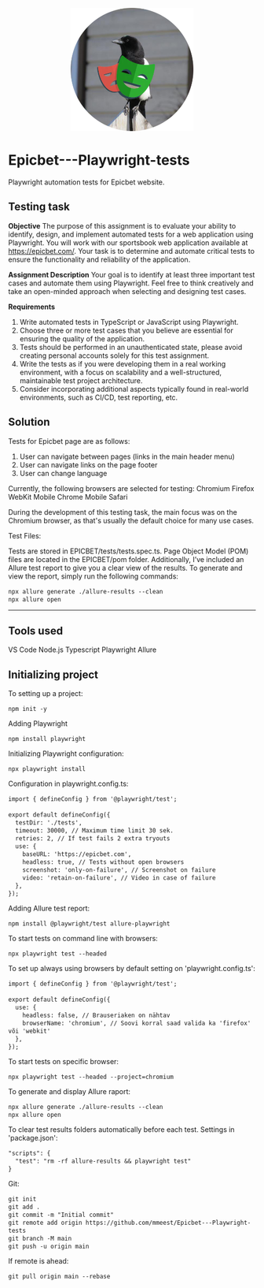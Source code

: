 <div>
  <p align="center">
    <img src="https://github.com/mmeest/Epicbet---Playwright-tests/blob/main/Playwright.png" height="250px">
  </p>
</div>


# Epicbet---Playwright-tests
Playwright automation tests for Epicbet website.

## Testing task

**Objective**
The purpose of this assignment is to evaluate your ability to identify, design, and
implement automated tests for a web application using Playwright.
You will work with our sportsbook web application available at https://epicbet.com/.
Your task is to determine and automate critical tests to ensure the functionality and
reliability of the application.

**Assignment Description**
Your goal is to identify at least three important test cases and automate them using
Playwright. Feel free to think creatively and take an open-minded approach when selecting
and designing test cases.

**Requirements**
1. Write automated tests in TypeScript or JavaScript using Playwright.
2. Choose three or more test cases that you believe are essential for ensuring the
quality of the application.
3. Tests should be performed in an unauthenticated state, please avoid creating
personal accounts solely for this test assignment.
4. Write the tests as if you were developing them in a real working environment,
with a focus on scalability and a well-structured, maintainable test project architecture.
5. Consider incorporating additional aspects typically found in real-world environments,
such as CI/CD, test reporting, etc.

## Solution 

Tests for Epicbet page are as follows:

1. User can navigate between pages (links in the main header menu)
2. User can navigate links on the page footer
3. User can change language
   
Currently, the following browsers are selected for testing:
Chromium
Firefox
WebKit
Mobile Chrome
Mobile Safari

During the development of this testing task, the main focus was on the Chromium browser, as that's usually the default choice for many use cases.

Test Files:

Tests are stored in EPICBET/tests/tests.spec.ts.
Page Object Model (POM) files are located in the EPICBET/pom folder.
Additionally, I’ve included an Allure test report to give you a clear view of the results. To generate and view the report, simply run the following commands:

```
npx allure generate ./allure-results --clean
npx allure open
```

---

## Tools used

VS Code
Node.js
Typescript
Playwright
Allure

## Initializing project

To setting up a project:

```
npm init -y
```

Adding Playwright

```
npm install playwright
```

Initializing Playwright configuration:

```
npx playwright install
```

Configuration in playwright.config.ts:

```
import { defineConfig } from '@playwright/test';

export default defineConfig({
  testDir: './tests',
  timeout: 30000, // Maximum time limit 30 sek.
  retries: 2, // If test fails 2 extra tryouts
  use: {
    baseURL: 'https://epicbet.com',
    headless: true, // Tests without open browsers
    screenshot: 'only-on-failure', // Screenshot on failure
    video: 'retain-on-failure', // Video in case of failure
  },
});
```

Adding Allure test report:

```
npm install @playwright/test allure-playwright
```

To start tests on command line with browsers:

```
npx playwright test --headed
```

To set up always using browsers by default setting on 'playwright.config.ts':

```
import { defineConfig } from '@playwright/test';

export default defineConfig({
  use: {
    headless: false, // Brauseriaken on nähtav
    browserName: 'chromium', // Soovi korral saad valida ka 'firefox' või 'webkit'
  },
});
```

To start tests on specific browser:

```
npx playwright test --headed --project=chromium
```

To generate and display Allure raport:

```
npx allure generate ./allure-results --clean
npx allure open
```

To clear test results folders automatically before each test. Settings in 'package.json':

```
"scripts": {
  "test": "rm -rf allure-results && playwright test"
}
```

Git:

```
git init
git add .
git commit -m "Initial commit"
git remote add origin https://github.com/mmeest/Epicbet---Playwright-tests
git branch -M main
git push -u origin main
```

If remote is ahead:

```
git pull origin main --rebase
```
